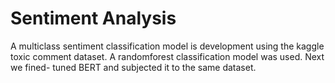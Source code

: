 # Sentiment Analysis
A multiclass sentiment classification model is development using the kaggle toxic comment dataset. A randomforest classification model was used. Next we fined- tuned BERT and subjected it to the same dataset.
